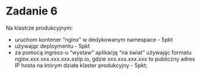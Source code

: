 # Zadanie 6
 Na klastrze produkcyjnym:
- uruchom kontener “nginx” w dedykowanym namespace - 5pkt
- używając deploymentu - 5pkt 
- za pomocą ingress-u “wystaw” aplikację “na świat” używając formatu nginx.xxx.xxx.xxx.xxx.sslip.io, gdzie xxx.xxx.xxx.xxx to publiczny adres IP hosta na którym działa klaster produkcyjny - 5pkt;
